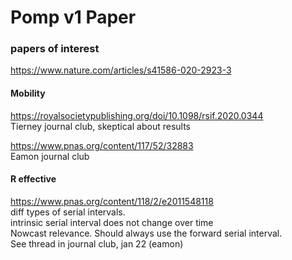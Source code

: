 # Pomp v1 Paper

### papers of interest

https://www.nature.com/articles/s41586-020-2923-3

#### Mobility

https://royalsocietypublishing.org/doi/10.1098/rsif.2020.0344  
Tierney journal club, skeptical about results

https://www.pnas.org/content/117/52/32883  
Eamon journal club

#### R effective

https://www.pnas.org/content/118/2/e2011548118  
diff types of serial intervals.  
intrinsic serial interval does not change over time  
Nowcast relevance. Should always use the forward serial interval.  
See thread in journal club, jan 22 (eamon)


